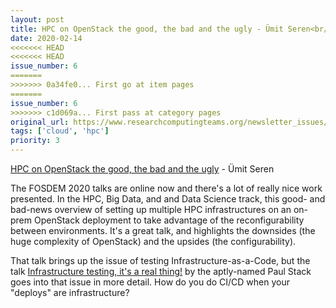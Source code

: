 ```yaml
---
layout: post
title: HPC on OpenStack the good, the bad and the ugly - Ümit Seren<br/>
date: 2020-02-14
<<<<<<< HEAD
<<<<<<< HEAD
issue_number: 6
=======
>>>>>>> 0a34fe0... First go at item pages
=======
issue_number: 6
>>>>>>> c1d069a... First pass at category pages
original_url: https://www.researchcomputingteams.org/newsletter_issues/0006
tags: ['cloud', 'hpc']
priority: 3
---
```


<!-- markdownlint-disable MD033 -->
<!-- markdownlint-disable MD041 -->
<!-- markdownlint-disable MD049 -->

[HPC on OpenStack the good, the bad and the ugly](https://fosdem.org/2020/schedule/event/hpc_openstack/) - Ümit Seren<br/>

The FOSDEM 2020 talks are online now and there's a lot of really nice work presented.  In the HPC, Big Data, and and Data Science track, this good- and bad-news overview of setting up multiple HPC infrastructures on an on-prem OpenStack deployment to take advantage of the reconfigurability between environments.  It's a great talk, and highlights the downsides (the huge complexity of OpenStack) and the upsides (the configurability).

That talk brings up the issue of testing Infrastructure-as-a-Code, but the talk [Infrastructure testing, it's a real thing!](https://fosdem.org/2020/schedule/event/infratesting/) by the aptly-named Paul Stack goes into that issue in more detail.  How do you do CI/CD when your "deploys" are infrastructure?
